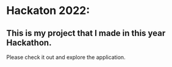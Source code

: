 # Hackaton 2022:

## This is my project that I made in this year Hackathon.

Please check it out and explore the application. 
